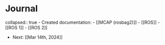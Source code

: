 # Journal
collapsed:: true
	- Created documentation:
		- [[MCAP (rosbag2)]]
		- [[ROS]]
			- [[ROS 1]]
			- [[ROS 2]]
- Next: [[Mar 14th, 2024]]